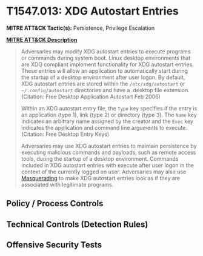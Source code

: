 # T1547.013: XDG Autostart Entries
**MITRE ATT&CK Tactic(s):** Persistence, Privilege Escalation

**[MITRE ATT&CK Description](https://attack.mitre.org/techniques/T1547/013)**
<blockquote>Adversaries may modify XDG autostart entries to execute programs or commands during system boot. Linux desktop environments that are XDG compliant implement functionality for XDG autostart entries. These entries will allow an application to automatically start during the startup of a desktop environment after user logon. By default, XDG autostart entries are stored within the <code>/etc/xdg/autostart</code> or <code>~/.config/autostart</code> directories and have a .desktop file extension.(Citation: Free Desktop Application Autostart Feb 2006)

Within an XDG autostart entry file, the <code>Type</code> key specifies if the entry is an application (type 1), link (type 2) or directory (type 3). The <code>Name</code> key indicates an arbitrary name assigned by the creator and the <code>Exec</code> key indicates the application and command line arguments to execute.(Citation: Free Desktop Entry Keys)

Adversaries may use XDG autostart entries to maintain persistence by executing malicious commands and payloads, such as remote access tools, during the startup of a desktop environment. Commands included in XDG autostart entries with execute after user logon in the context of the currently logged on user. Adversaries may also use [Masquerading](https://attack.mitre.org/techniques/T1036) to make XDG autostart entries look as if they are associated with legitimate programs.</blockquote>

## Policy / Process Controls
## Technical Controls (Detection Rules)

## Offensive Security Tests
